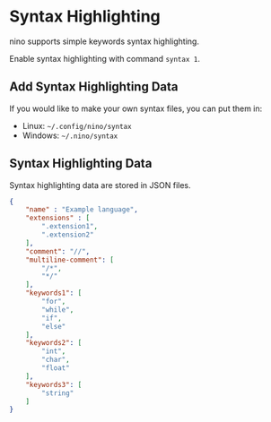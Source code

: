 # Syntax Highlighting
nino supports simple keywords syntax highlighting.

Enable syntax highlighting with command `syntax 1`.

## Add Syntax Highlighting Data
If you would like to make your own syntax files,
you can put them in:
- Linux: `~/.config/nino/syntax`
- Windows: `~/.nino/syntax`

## Syntax Highlighting Data
Syntax highlighting data are stored in JSON files.

```JSON
{
    "name" : "Example language",
    "extensions" : [
        ".extension1",
        ".extension2"
    ],
    "comment": "//",
    "multiline-comment": [
        "/*",
        "*/"
    ],
    "keywords1": [
        "for",
        "while",
        "if",
        "else"
    ],
    "keywords2": [
        "int",
        "char",
        "float"
    ],
    "keywords3": [
        "string"
    ]
}
```
